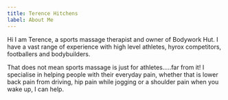 ```yaml
---
title: Terence Hitchens
label: About Me
---
```

Hi I am Terence, a sports massage therapist and owner of Bodywork Hut. I have a vast range of experience with high level athletes, hyrox competitors, footballers and bodybuilders.

That does not mean sports massage is just for athletes.....far from it! I specialise in helping people with their everyday pain, whether that is lower back pain from driving, hip pain while jogging or a shoulder pain when you wake up, I can help.

